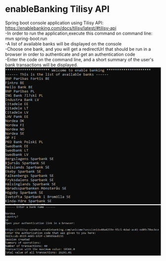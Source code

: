 # enableBanking Tilisy API
Spring boot console application using Tilisy API: https://enablebanking.com/docs/tilisy/latest/#tilisy-api  
   -In order to run the application,execute this command on command line: mvn spring-boot:run  
   -A list of available banks will be displayed on the console  
   -Choose one bank, and you will get a redirectUrl that should be run in a browser in order to authenticate and get an authentication code  
   -Enter the code on the command line, and a short summary of the user's bank transactions will be displayed.  
![banks](banks.PNG)
![commands](commands.PNG)
